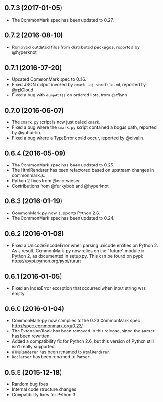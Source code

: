 ## 0.7.3 (2017-01-05)
- The CommonMark spec has been updated to 0.27.

## 0.7.2 (2016-08-10)
- Removed outdated files from distributed packages, reported by @hyperknot

## 0.7.1 (2016-07-20)
- Updated CommonMark spec to 0.26.
- Fixed JSON output invoked by `cmark -aj somefile.md`, reported by @rplCloud
- Fixed a bug with `dumpAST()` on ordered lists, from @rflynn

## 0.7.0 (2016-06-07)
- The `cmark.py` script is now just called `cmark`.
- Fixed a bug where the `cmark.py` script contained a bogus path, reported
  by @yuhui-lin.
- Fixed a bug where a TypeError could occur, reported by @civalin.

## 0.6.4 (2016-05-09)
- The CommonMark spec has been updated to 0.25.
- The HtmlRenderer has been refactored based on upstream changes in commonmark.js.
- Python 2 fixes from @eric-wieser
- Contributions from @funkybob and @hyperknot

## 0.6.3 (2016-01-19)
- CommonMark-py now supports Python 2.6.
- The CommonMark spec has been updated to 0.24.

## 0.6.2 (2016-01-08)
- Fixed a UnicodeEncodeError when parsing unicode entities on
  Python 2. As a result, CommonMark-py now relies on the "future"
  module in Python 2, as documented in setup.py. This can be found on
  pypi: https://pypi.python.org/pypi/future

## 0.6.1 (2016-01-05)
- Fixed an IndexError exception that occurred when input string
  was empty.

## 0.6.0 (2016-01-04)
- CommonMark-py now complies to the 0.23 CommonMark spec
  http://spec.commonmark.org/0.23/
- The ExtensionBlock has been removed in this release, since
  the parser has been rewritten.
- Added a compatibility fix for Python 2.6, but this version
  of Python still isn't really supported.
- `HTMLRenderer` has been renamed to `HtmlRenderer`.
- `DocParser` has been renamed to `Parser`.

## 0.5.5 (2015-12-18)
- Random bug fixes
- Internal code structure changes
- Compatibility fixes for Python 3
